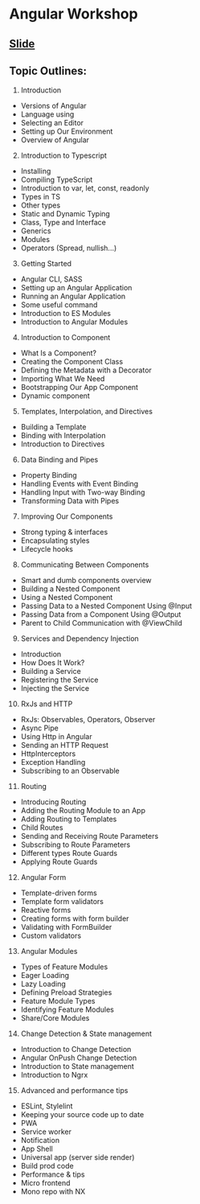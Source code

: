 # Angular Workshop

## [Slide](https://docs.google.com/presentation/d/1YBhHooDfHkZMiWp2fn4poJ5k4276mph9r8XxBgiz_EQ/edit?usp=sharing)
## Topic Outlines:

1. Introduction 
- Versions of Angular
- Language using
- Selecting an Editor
- Setting up Our Environment
- Overview of Angular

2. Introduction to Typescript 
- Installing
- Compiling TypeScript
- Introduction to var, let, const, readonly
- Types in TS
- Other types
- Static and Dynamic Typing
- Class, Type and Interface
- Generics
- Modules
- Operators (Spread, nullish...)

3. Getting Started 
- Angular CLI, SASS
- Setting up an Angular Application
- Running an Angular Application
- Some useful command
- Introduction to ES Modules
- Introduction to Angular Modules

4. Introduction to Component 
- What Is a Component?
- Creating the Component Class
- Defining the Metadata with a Decorator
- Importing What We Need
- Bootstrapping Our App Component
- Dynamic component

5. Templates, Interpolation, and Directives 
- Building a Template
- Binding with Interpolation
- Introduction to Directives

6. Data Binding and Pipes 
- Property Binding
- Handling Events with Event Binding
- Handling Input with Two-way Binding
- Transforming Data with Pipes

7. Improving Our Components 
- Strong typing & interfaces
- Encapsulating styles
- Lifecycle hooks

8. Communicating Between Components 
- Smart and dumb components overview
- Building a Nested Component
- Using a Nested Component
- Passing Data to a Nested Component Using @Input
- Passing Data from a Component Using @Output
- Parent to Child Communication with @ViewChild

9. Services and Dependency Injection 
- Introduction
- How Does It Work?
- Building a Service
- Registering the Service
- Injecting the Service

10. RxJs and HTTP  
- RxJs: Observables, Operators, Observer
- Async Pipe
- Using Http in Angular
- Sending an HTTP Request
- HttpInterceptors
- Exception Handling
- Subscribing to an Observable

11. Routing 
- Introducing Routing
- Adding the Routing Module to an App
- Adding Routing to Templates
- Child Routes
- Sending and Receiving Route Parameters
- Subscribing to Route Parameters
- Different types Route Guards
- Applying Route Guards

12. Angular Form
- Template-driven forms
- Template form validators
- Reactive forms
- Creating forms with form builder
- Validating with FormBuilder
- Custom validators

13. Angular Modules 
- Types of Feature Modules
- Eager Loading
- Lazy Loading
- Defining Preload Strategies
- Feature Module Types
- Identifying Feature Modules
- Share/Core Modules

14. Change Detection & State management
- Introduction to Change Detection
- Angular OnPush Change Detection
- Introduction to State management
- Introduction to Ngrx

15. Advanced and performance tips
- ESLint, Stylelint
- Keeping your source code up to date
- PWA
- Service worker
- Notification
- App Shell
- Universal app (server side render)
- Build prod code
- Performance & tips
- Micro frontend
- Mono repo with NX

